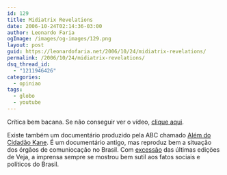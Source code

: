 ```yaml
---
id: 129
title: Midiatrix Revelations
date: 2006-10-24T02:14:36-03:00
author: Leonardo Faria
ogImage: /images/og-images/129.png
layout: post
guid: https://leonardofaria.net/2006/10/24/midiatrix-revelations/
permalink: /2006/10/24/midiatrix-revelations/
dsq_thread_id:
  - "1211946426"
categories:
  - opiniao
tags:
  - globo
  - youtube
---
```

<center>
</center>

Crítica bem bacana. Se não conseguir ver o vídeo, [clique aqui](http://www.youtube.com/watch?v=Sv55JusfEC8).

Existe também um documentário produzido pela ABC chamado [Além do Cidadão Kane](http://brasil.indymedia.org/pt/blue/2003/08/260618.shtml). É um documentário antigo, mas reproduz bem a situação dos órgãos de comuniocação no Brasil. Com [excessão](http://blogdoluizcarlos.zip.net/arch2006-10-22_2006-10-28.html) das últimas ediçöes de Veja, a imprensa sempre se mostrou bem sutil aos fatos sociais e políticos do Brasil.
